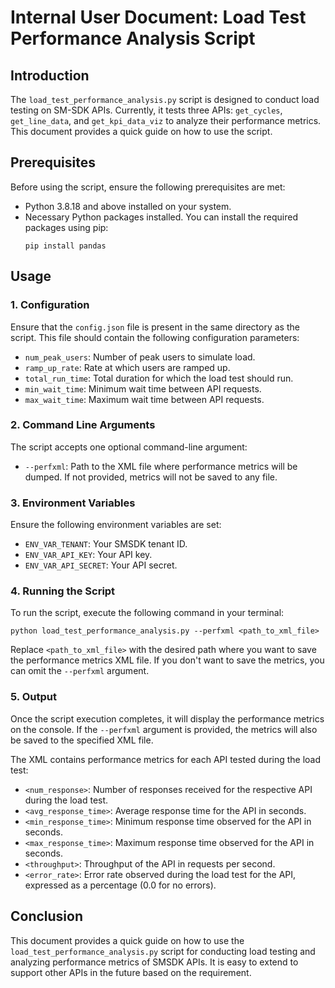 # Internal User Document: Load Test Performance Analysis Script

## Introduction
The `load_test_performance_analysis.py` script is designed to conduct load testing on SM-SDK APIs. Currently, it tests three APIs: `get_cycles`, `get_line_data`, and `get_kpi_data_viz` to analyze their performance metrics. This document provides a quick guide on how to use the script.

## Prerequisites
Before using the script, ensure the following prerequisites are met:

- Python 3.8.18 and above installed on your system.
- Necessary Python packages installed. You can install the required packages using pip:
  ```
  pip install pandas
  ```

## Usage

### 1. Configuration
Ensure that the `config.json` file is present in the same directory as the script. This file should contain the following configuration parameters:
- `num_peak_users`: Number of peak users to simulate load.
- `ramp_up_rate`: Rate at which users are ramped up.
- `total_run_time`: Total duration for which the load test should run.
- `min_wait_time`: Minimum wait time between API requests.
- `max_wait_time`: Maximum wait time between API requests.

### 2. Command Line Arguments
The script accepts one optional command-line argument:
- `--perfxml`: Path to the XML file where performance metrics will be dumped. If not provided, metrics will not be saved to any file.

### 3. Environment Variables
Ensure the following environment variables are set:
- `ENV_VAR_TENANT`: Your SMSDK tenant ID.
- `ENV_VAR_API_KEY`: Your API key.
- `ENV_VAR_API_SECRET`: Your API secret.

### 4. Running the Script
To run the script, execute the following command in your terminal:
```
python load_test_performance_analysis.py --perfxml <path_to_xml_file>
```
Replace `<path_to_xml_file>` with the desired path where you want to save the performance metrics XML file. If you don't want to save the metrics, you can omit the `--perfxml` argument.

### 5. Output
Once the script execution completes, it will display the performance metrics on the console. If the `--perfxml` argument is provided, the metrics will also be saved to the specified XML file.

The XML contains performance metrics for each API tested during the load test:

- `<num_response>`: Number of responses received for the respective API during the load test.
- `<avg_response_time>`: Average response time for the API in seconds.
- `<min_response_time>`: Minimum response time observed for the API in seconds.
- `<max_response_time>`: Maximum response time observed for the API in seconds.
- `<throughput>`: Throughput of the API in requests per second.
- `<error_rate>`: Error rate observed during the load test for the API, expressed as a percentage (0.0 for no errors).

## Conclusion
This document provides a quick guide on how to use the `load_test_performance_analysis.py` script for conducting load testing and analyzing performance metrics of SMSDK APIs. It is easy to extend to support other APIs in the future based on the requirement.